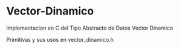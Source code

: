 # Vector-Dinamico
Implementacion en C del Tipo Abstracto de Datos Vector Dinamico

Primitivas y sus usos en vector_dinamico.h
